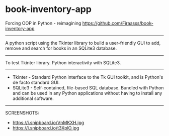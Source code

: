# book-inventory-app

Forcing OOP in Python - reimagining https://github.com/Firaasss/book-inventory-app

--------
A python script using the Tkinter library to build a user-friendly GUI to add, remove and search for books in an SQLite3 database.

--------
To test Tkinter library. Python interactivity with SQLite3. 

--------
 - Tkinter - Standard Python interface to the Tk GUI toolkit, and is Python's de facto standard GUI.
 - SQLite3 - Self-contained, file-based SQL database. Bundled with Python and can be used in any Python applications without having to install any additional software.
--------
SCREENSHOTS:

- https://i.snipboard.io/VnMKXH.jpg 
- https://i.snipboard.io/t3XplO.jpg 

